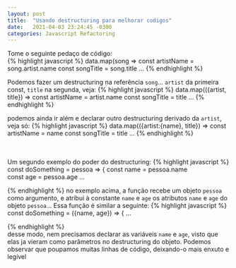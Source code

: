```yaml
---
layout: post
title:  "Usando destructuring para melhorar codigos"
date:   2021-04-03 23:24:45 -0300
categories: Javascript Refactoring
---
```


Tome o seguinte pedaço de código: <br />
{% highlight javascript %}
 data.map(song =>
	const artistName = song.artist.name
	const songTitle = song.title
                ...
{% endhighlight %}<br />	

Podemos fazer um destructuring na referência `song`... `artist` da primeira const, `title` na segunda, veja:
{% highlight javascript %}
data.map(({artist, title})	 =>
	const artistName = artist.name
	const songTitle = title
                ...
{% endhighlight %}<br />

podemos ainda ir além e declarar outro destructuring derivado da `artist`, veja só: 
{% highlight javascript %}
data.map(({artist:{name}, title}) =>
	const artistName = name
	const songTitle = title
                ...
{% endhighlight %}<br /><br /><br />

Um segundo exemplo do poder do destructuring: 
{% highlight javascript %}
const doSomething  = pessoa => {
  	const name = pessoa.name  
	const age = pessoa.age
	            ...

{% endhighlight %}
no exemplo acima, a função recebe um objeto `pessoa` como argumento, e atribui à constante `name` e `age` os atributos `name` e `age` do objeto `pessoa`... Essa função é similar a seguinte:
{% highlight javascript %}
const doSomething  = ({name, age}) => {
  	            ...

{% endhighlight %}<br/>
desse modo, nem precisamos declarar as variáveis `name` e `age`, visto que elas ja vieram como parâmetros no destructuring do objeto.
Podemos observar que poupamos muitas linhas de código, deixando-o mais enxuto e legível
